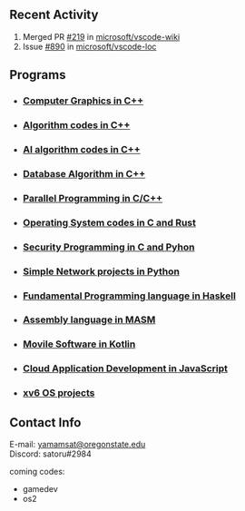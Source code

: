 

## Recent Activity

<!--START_SECTION:activity-->
1. Merged PR [#219](https://github.com/microsoft/vscode-wiki/pull/219) in [microsoft/vscode-wiki](https://github.com/microsoft/vscode-wiki)
2. Issue [#890](https://github.com/microsoft/vscode-loc/issues/890) in [microsoft/vscode-loc](https://github.com/microsoft/vscode-loc)

## Programs

* ### [Computer Graphics in C++](https://github.com/OSUsatoru/Computer-Graphics)
* ### [Algorithm codes in C++](https://github.com/OSUsatoru/cpp_codes_alg)
* ### [AI algorithm codes in C++](https://github.com/OSUsatoru/IntroAI)
* ### [Database Algorithm in C++](https://github.com/OSUsatoru/DatabaseAlgorithm)
* ### [Parallel Programming in C/C++](https://github.com/OSUsatoru/ParallelProgramming)
* ### [Operating System codes in C and Rust](https://github.com/OSUsatoru/OperatingSystem_codes)
* ### [Security Programming in C and Pyhon](https://github.com/OSUsatoru/Security-Programming)
* ### [Simple Network projects in Python](https://github.com/OSUsatoru/Simple-networkst)
* ### [Fundamental Programming language in Haskell](https://github.com/OSUsatoru/FundamentalProgramming)
* ### [Assembly language in MASM](https://github.com/OSUsatoru/Assembly-Language-MASM)
* ### [Movile Software in Kotlin](https://github.com/OSUsatoru/Mobile-Software-Development)
* ### [Cloud Application Development in JavaScript](https://github.com/OSUsatoru/Cloud-Applicatoin-Development)

* ### [xv6 OS projects](https://github.com/OSUsatoru/xv6-projects)

## Contact Info

E-mail: yamamsat@oregonstate.edu</br>
Discord: satoru#2984

coming codes:

* gamedev
* os2

<!--END_SECTION:activity-->


<!--
**OSUsatoru/OSUsatoru** is a ✨ _special_ ✨ repository because its `README.md` (this file) appears on your GitHub profile.

Here are some ideas to get you started:

- 🔭 I’m currently working on ...
- 🌱 I’m currently learning ...
- 👯 I’m looking to collaborate on ...
- 🤔 I’m looking for help with ...
- 💬 Ask me about ...
- 📫 How to reach me: ...
- 😄 Pronouns: ...
- ⚡ Fun fact: ...
-->

